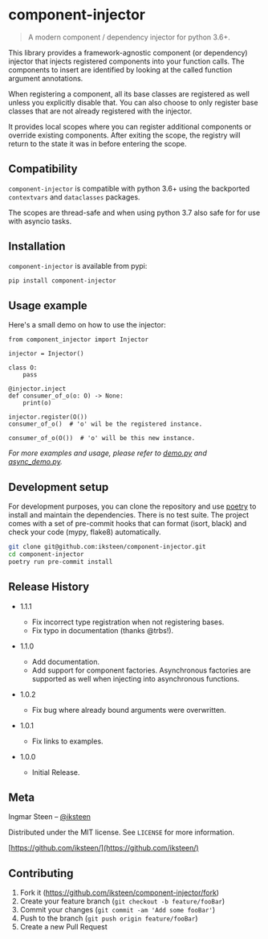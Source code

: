 # component-injector
> A modern component / dependency injector for python 3.6+.

This library provides a framework-agnostic component (or dependency)
injector that injects registered components into your function calls.
The components to insert are identified by looking at the called
function argument annotations.

When registering a component, all its base classes are registered as
well unless you explicitly disable that. You can also choose to only
register base classes that are not already registered with the
injector.

It provides local scopes where you can register additional components
or override existing components. After exiting the scope, the registry
will return to the state it was in before entering the scope.

## Compatibility

`component-injector` is compatible with python 3.6+ using the
backported `contextvars` and `dataclasses` packages.

The scopes are thread-safe and when using python 3.7 also safe for for
use with asyncio tasks.

## Installation

`component-injector` is available from pypi:

```sh
pip install component-injector
```

## Usage example

Here's a small demo on how to use the injector:

```
from component_injector import Injector

injector = Injector()

class O:
    pass

@injector.inject
def consumer_of_o(o: O) -> None:
    print(o)

injector.register(O())
consumer_of_o()  # 'o' wil be the registered instance.

consumer_of_o(O())  # 'o' will be this new instance.
```

_For more examples and usage, please refer to
[demo.py](https://github.com/iksteen/component-injector/blob/master/demo.py)
and
[async_demo.py](https://github.com/iksteen/component-injector/blob/master/async_demo.py)._

## Development setup

For development purposes, you can clone the repository and use
[poetry](https://poetry.eustace.io/) to install and maintain the
dependencies. There is no test suite. The project comes with a set of
pre-commit hooks that can format (isort, black) and check your code
(mypy, flake8) automatically.

```sh
git clone git@github.com:iksteen/component-injector.git
cd component-injector
poetry run pre-commit install
```

## Release History

* 1.1.1
    * Fix incorrect type registration when not registering bases.
    * Fix typo in documentation (thanks @trbs!).

* 1.1.0
    * Add documentation.
    * Add support for component factories. Asynchronous factories are
      supported as well when injecting into asynchronous functions.

* 1.0.2
    * Fix bug where already bound arguments were overwritten.

* 1.0.1
    * Fix links to examples.

* 1.0.0
    * Initial Release.

## Meta

Ingmar Steen – [@iksteen](https://twitter.com/iksteen)

Distributed under the MIT license. See ``LICENSE`` for more information.

[https://github.com/iksteen/](https://github.com/iksteen/)

## Contributing

1. Fork it (<https://github.com/iksteen/component-injector/fork>)
2. Create your feature branch (`git checkout -b feature/fooBar`)
3. Commit your changes (`git commit -am 'Add some fooBar'`)
4. Push to the branch (`git push origin feature/fooBar`)
5. Create a new Pull Request
